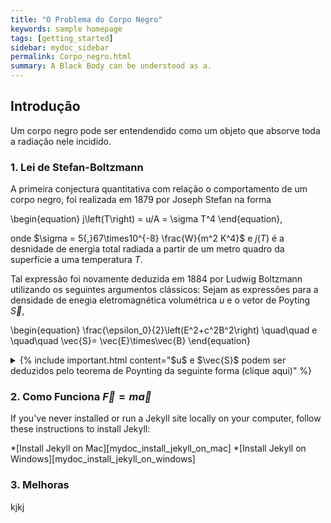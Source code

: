 ```yaml
---
title: "O Problema do Corpo Negro"
keywords: sample homepage
tags: [getting_started]
sidebar: mydoc_sidebar
permalink: Corpo_negro.html
summary: A Black Body can be understood as a.
---
```


## Introdução

Um corpo negro pode ser entendendido como um objeto que absorve toda a radiação nele incidido.


### 1. Lei de Stefan-Boltzmann

A primeira conjectura quantitativa com relação o comportamento de um corpo negro, foi realizada em 1879 por Joseph Stefan na forma

\begin{equation} j\left(T\right) = u/A = \sigma T^4 \end{equation},

onde $\sigma = 5{,}67\times10^{-8} \frac{W}{m^2 K^4}$ e $j(T)$ é a desnidade de energia total radiada a partir de um metro quadro da superfície a uma temperatura $T$.

Tal expressão foi novamente deduzida em $1884$ por Ludwig Boltzmann utilizando os seguintes argumentos clássicos:
Sejam as expressões para a densidade de enegia eletromagnética volumétrica $u$ e o vetor de Poyting $\vec{S}$,

\begin{equation} \frac{\epsilon_0}{2}\left(E^2+c^2B^2\right) \quad\quad e \quad\quad \vec{S}= \vec{E}\times\vec{B} \end{equation}

<details>
  <summary>{% include important.html content="$u$ e $\vec{S}$ podem ser deduzidos pelo teorema de Poynting da seguinte forma (clique aqui)" %} </summary>
  {% include note.html content="
    Seja o trabalho realizada pela força de lorentz
  
  
  $$ dW=\vec{F}\cdot d\vec{l} = q\left(\vec{E}+\vec{v}\times\vec{B}\right)\cdot\vec{v}dt= q\vec{E}\cdot\vec{v}dt $$
  
  
  sendo $q\leftarrow \rho d^3r \implies q\vec{v}=\rho\vec{v}d^3r=\vec{J}d^3r$
  
 
 $$ \frac{dW}{dt}=-\frac{d}{dt}\int \frac{\epsilon_0}{2}\left(E^2+c^2B^2\right)d^3r-\oint \vec{S}\cdot\hat{n}d^2r $$
 
 Logo, tem-se que
 
 $$ \frac{dW}{dt}=\int d^3r \left(\vec{E}\cdot\vec{J} \right ) $$
 
 A partir da lei de Àmpere, a qual $\vec{J}=\frac{1}{\mu_0}\left(\vec{\nabla}\times\vec{B} \right )-\epsilon_0\dfrac{\partial\vec{E}}{\partial t}$, temos que
 
 $$ \vec{E}\cdot\vec{J}=\frac{1}{\mu_0}\vec{E}\cdot\left(\vec{\nabla}\times\vec{B} \right )-\epsilon_0\vec{E}\cdot\frac{\partial \vec{E}}{\partial t}$$
 
 <!-- wp:paragraph -->
<p>mas  \vec{E}\cdot (\vec{\nabla}\times\vec{E}) = \vec{B}\cdot(\vec{\nabla}\times\vec{B})-\vec{\nabla}\cdot(\vec{E}\times\vec{B}) [/latex], e para  [latex] \vec{\nabla}\times\vec{E}=-\frac{\partial \vec{E}}{\partial t} [/latex] então  [latex] \vec{E}\cdot (\vec{\nabla}\times\vec{E}) = -\vec{B}\cdot\frac{\partial \vec{B}}{\partial t}-\vec{\nabla}\cdot(\vec{E}\times\vec{B}) [/latex]. Permitindo reescrever a expressão para  [latex] \vec{E}\cdot\vec{J} na forma,</p>
<!-- /wp:paragraph -->

<!-- wp:paragraph {"align":"center"} -->
<p class="has-text-align-center"> \vec{E}\cdot\vec{J} = -c^2\epsilon_0\vec{B}\cdot\frac{\partial \vec{B}}{\partial t} -\epsilon_0 \vec{E} \cdot \dfrac{\partial\vec{E}}{\partial t} -\frac{1}{\mu_0}\vec{\nabla}\cdot(\vec{E}\times\vec{B})</p>
<!-- /wp:paragraph -->

<!-- wp:paragraph -->
<p>Seja ainda,  \vec{B}\cdot\frac{\partial \vec{B}}{\partial t}=\frac{1}{2}\frac{\partial}{\partial t}B^2 [/latex] e [latex] \vec{E}\cdot\frac{\partial \vec{E}}{\partial t}=\frac{1}{2}\frac{\partial}{\partial t}E^2, temos que</p>
<!-- /wp:paragraph -->

<!-- wp:paragraph {"align":"center"} -->
<p class="has-text-align-center"> \vec{E}\cdot\vec{J}=-\frac{\epsilon_0}{2}\left(E^2+c^2B^2\right)-\frac{1}{\mu_0}\vec{\nabla}\cdot(\vec{E}\times\vec{B})</p>
<!-- /wp:paragraph -->

<!-- wp:paragraph -->
<p>Integrando a última expressão sobre todo o espaço temos a expressão para a potência \frac{dW}{dt} transferida pela força eletromagnética, que tem a forma:</p>
<!-- /wp:paragraph -->

<!-- wp:paragraph {"align":"center"} -->
<p class="has-text-align-center"> \frac{dW}{dt}=-\frac{d}{dt}\displaystyle\iiint{\frac{\epsilon_0}{2}(E^2+c^2B^2)dV}-\displaystyle\iiint{\frac{1}{\mu_0}\vec{\nabla}}\cdot(\vec{E}\times\vec{B})dV </p>
<!-- /wp:paragraph -->

<!-- wp:paragraph {"align":"center"} -->
<p class="has-text-align-center"> -\dfrac{d}{dt}\displaystyle\iiint{\frac{\epsilon_0}{2}(E^2+c^2B^2)dV}-\displaystyle\oint_S{\frac{1}{\mu_0}(\vec{E}\times\vec{B})}d^3r</p>
<!-- /wp:paragraph -->

<!-- wp:paragraph -->
<p>Ou ainda</p>
<!-- /wp:paragraph -->

<!-- wp:paragraph {"align":"center"} -->
<p class="has-text-align-center">=\frac{dW}{dt}=-\frac{d}{dt}\displaystyle\iiint{udV}-\displaystyle\oint_S{S}dV</p>
<!-- /wp:paragraph -->

<!-- wp:paragraph -->
<p>Onde  u=\frac{\epsilon_0}{2}(E^2+c^2B^2) [/latex]  e  [latex] \vec{S}=\frac{1}{\mu_0}(\vec{E}\times\vec{B}) [/latex], constituindo a teorema de Poyting que correlaciona a densidade energia do campo eletromagnético  [latex] u [/latex] com o fluxo do vetor de poyting  [latex] \vec{S}.</p>
<!-- /wp:paragraph -->
  " %}
</details>


### 2. Como Funciona $\vec{F}=m\vec{a}$

If you've never installed or run a Jekyll site locally on your computer, follow these instructions to install Jekyll:

*[Install Jekyll on Mac][mydoc_install_jekyll_on_mac]
*[Install Jekyll on Windows][mydoc_install_jekyll_on_windows]

### 3. Melhoras

kjkj
